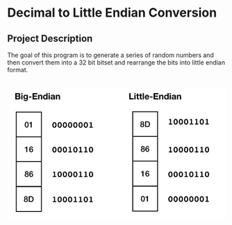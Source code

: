 # Decimal to Little Endian Conversion
## Project Description
The goal of this program is to generate a series of random numbers and then convert them into a 32 bit bitset and rearrange the bits into little endian format.\
\
\
![Img1](https://github.com/Byron-Dowling/Assets/blob/main/Images/endian%20format.png?raw=true)
